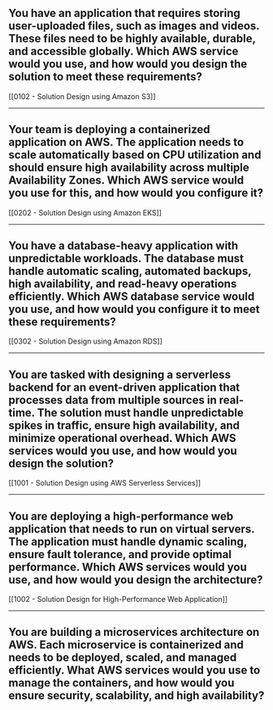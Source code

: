 ## You have an application that requires storing user-uploaded files, such as images and videos. These files need to be highly available, durable, and accessible globally. Which AWS service would you use, and how would you design the solution to meet these requirements?
[[0102 - Solution Design using Amazon S3]]

---

## Your team is deploying a containerized application on AWS. The application needs to scale automatically based on CPU utilization and should ensure high availability across multiple Availability Zones. Which AWS service would you use for this, and how would you configure it?
[[0202 - Solution Design using Amazon EKS]]

---
## You have a database-heavy application with unpredictable workloads. The database must handle automatic scaling, automated backups, high availability, and read-heavy operations efficiently. Which AWS database service would you use, and how would you configure it to meet these requirements?
[[0302 - Solution Design using Amazon RDS]]

---
## You are tasked with designing a serverless backend for an event-driven application that processes data from multiple sources in real-time. The solution must handle unpredictable spikes in traffic, ensure high availability, and minimize operational overhead. Which AWS services would you use, and how would you design the solution?
[[1001 - Solution Design using AWS Serverless Services]]

---

## You are deploying a high-performance web application that needs to run on virtual servers. The application must handle dynamic scaling, ensure fault tolerance, and provide optimal performance. Which AWS services would you use, and how would you design the architecture?
[[1002 - Solution Design for High-Performance Web Application]]

---
## You are building a microservices architecture on AWS. Each microservice is containerized and needs to be deployed, scaled, and managed efficiently. What AWS services would you use to manage the containers, and how would you ensure security, scalability, and high availability?


